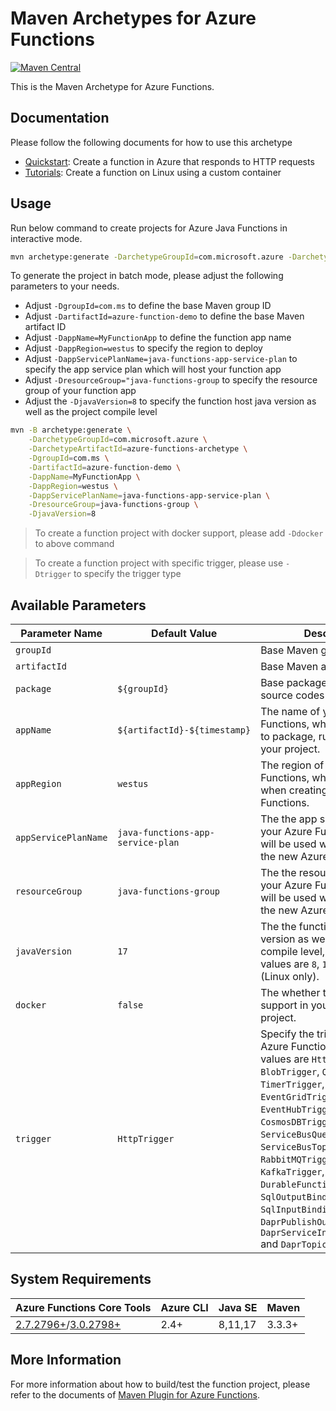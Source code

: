 # Maven Archetypes for Azure Functions
[![Maven Central](https://img.shields.io/maven-central/v/com.microsoft.azure/azure-functions-archetype.svg)](http://search.maven.org/#search%7Cga%7C1%7Cg%3A%22com.microsoft.azure%22%20AND%20a%3A%22azure-functions-archetype%22)

This is the Maven Archetype for Azure Functions.

## Documentation
Please follow the following documents for how to use this archetype
- [Quickstart](https://docs.microsoft.com/en-us/azure/azure-functions/functions-create-first-azure-function-azure-cli?tabs=bash%2Cbrowser&pivots=programming-language-java): Create a function in Azure that responds to HTTP requests
- [Tutorials](https://docs.microsoft.com/en-us/azure/azure-functions/functions-create-function-linux-custom-image?tabs=bash%2Cportal&pivots=programming-language-java): Create a function on Linux using a custom container

## Usage

Run below command to create projects for Azure Java Functions in interactive mode.

```bash
mvn archetype:generate -DarchetypeGroupId=com.microsoft.azure -DarchetypeArtifactId=azure-functions-archetype
```

To generate the project in batch mode, please adjust the following parameters to your needs.

- Adjust `-DgroupId=com.ms` to define the base Maven group ID
- Adjust `-DartifactId=azure-function-demo` to define the base Maven artifact ID
- Adjust `-DappName=MyFunctionApp` to define the function app name
- Adjust `-DappRegion=westus` to specify the region to deploy
- Adjust `-DappServicePlanName=java-functions-app-service-plan` to specify the app service plan which will host your function app
- Adjust `-DresourceGroup="java-functions-group` to specify the resource group of your function app
- Adjust the `-DjavaVersion=8` to specify the function host java version as well as the project compile level

```bash
mvn -B archetype:generate \
    -DarchetypeGroupId=com.microsoft.azure \
    -DarchetypeArtifactId=azure-functions-archetype \
    -DgroupId=com.ms \
    -DartifactId=azure-function-demo \
    -DappName=MyFunctionApp \
    -DappRegion=westus \
    -DappServicePlanName=java-functions-app-service-plan \
    -DresourceGroup=java-functions-group \
    -DjavaVersion=8
```
> To create a function project with docker support, please add `-Ddocker` to above command

> To create a function project with specific trigger, please use `-Dtrigger` to specify the trigger type

## Available Parameters

Parameter Name | Default Value | Description
---|---|---
`groupId`| | Base Maven group ID
`artifactId`| | Base Maven artifact Id
`package` | `${groupId}` | Base package name for java source codes
`appName` | `${artifactId}-${timestamp}` | The name of your Azure Functions, which will be used to package, run and deploy your project.
`appRegion` | `westus` | The region of your Azure Functions, which will be used when creating the new Azure Functions.
`appServicePlanName` | `java-functions-app-service-plan` | The the app service plan of your Azure Functions, which will be used when creating the new Azure Functions.
`resourceGroup` | `java-functions-group` | The the resource group of your Azure Functions, which will be used when creating the new Azure Functions.
`javaVersion` | `17` | The the function host java version as well as the project compile level, supported values are `8`, `11`, `17` or `21` (Linux only).
`docker` | `false` | The whether to enable docker support in your function project.
`trigger` | `HttpTrigger` | Specify the trigger type of Azure Function, supported values are `HttpTrigger`, `BlobTrigger`, `QueueTrigger`, `TimerTrigger`, `EventGridTrigger`, `EventHubTrigger`, `CosmosDBTrigger`, `ServiceBusQueueTrigger`, `ServiceBusTopicTrigger`, `RabbitMQTrigger`, `KafkaTrigger`, `DurableFunctions`, `SqlOutputBinding`, `SqlInputBinding`, `SqlTrigger`, `DaprPublishOutputBinding`, `DaprServiceInvocationTrigger` and `DaprTopicTrigger`.

## System Requirements
Azure Functions Core Tools | Azure CLI | Java SE | Maven
---------|---------|---------|---------
[2.7.2796+](https://github.com/Azure/azure-functions-core-tools/releases/tag/2.7.2796)/[3.0.2798+](https://github.com/Azure/azure-functions-core-tools/releases/tag/3.0.2798) | 2.4+ | 8,11,17 | 3.3.3+

## More Information
For more information about how to build/test the function project, please refer to the documents of [Maven Plugin for Azure Functions](https://github.com/Microsoft/azure-maven-plugins/blob/master/azure-functions-maven-plugin/README.md).
